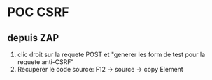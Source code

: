 # POC CSRF

## depuis ZAP

1. clic droit sur la requete POST et "generer les form de test pour la requete anti-CSRF"
2. Recuperer le code source: F12 -> source -> copy Element
